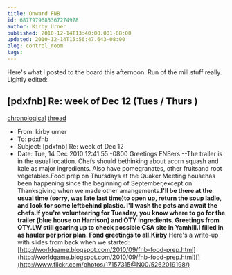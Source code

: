 ```yaml
---
title: Onward FNB
id: 6877979685367274978
author: Kirby Urner
published: 2010-12-14T13:40:00.001-08:00
updated: 2010-12-14T15:56:47.643-08:00
blog: control_room
tags: 
---
```


Here's what I posted to the board this afternoon.  Run of the mill stuff really.  Lightly edited:
## [pdxfnb] Re: week of Dec 12 (Tues / Thurs )
[](https://lists.riseup.net/www/arc/pdxfnb/2010-12/msg00014.html) [chronological](https://lists.riseup.net/www/arc/pdxfnb/2010-12/mail1.html#00015) []()[](https://lists.riseup.net/www/arc/pdxfnb/2010-12/msg00014.html) [thread](https://lists.riseup.net/www/arc/pdxfnb/2010-12/thrd1.html#00015) []()
- From: kirby urner 
- To: pdxfnb
- Subject: [pdxfnb] Re: week of Dec 12
- Date: Tue, 14 Dec 2010 12:41:55 -0800
Greetings FNBers --The trailer is in the usual location.  Chefs should bethinking about acorn squash and kale as major ingredients.  Also have pomegranates, other fruitsand root vegetables.Food prep on Thursdays at the Quaker Meeting househas been happening since the beginning of September,except on Thanksgiving when we made other arrangements.**I'll be there at the usual time (sorry, was late last time)to open up, return the soup ladle, and look for some leftbehind plastic.  I'll wash the pots and await the chefs.If you're volunteering for Tuesday, you know where to go for the trailer (blue house on Harrison) and OTY ingredients.  Greetings from OTY.LW still gearing up to check possible CSA site in Yamhill.I filled in as hauler per prior plan.  Fond greetings to all.Kirby** Here's a write-up with slides from back when we started:[http://worldgame.blogspot.com/2010/09/fnb-food-prep.html](http://worldgame.blogspot.com/2010/09/fnb-food-prep.html)[](http://www.flickr.com/photos/17157315@N00/5262019198/)